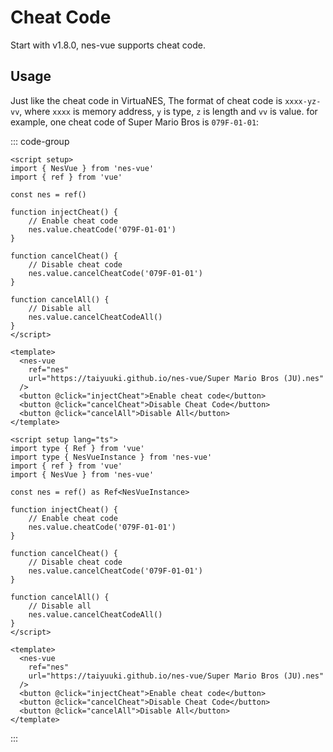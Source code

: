 # Cheat Code

Start with v1.8.0, nes-vue supports cheat code.

## Usage

Just like the cheat code in VirtuaNES, The format of cheat code is `xxxx-yz-vv`, where `xxxx` is memory address, `y` is type, `z` is length and `vv` is value.  for example, one cheat code of Super Mario Bros is `079F-01-01`:

::: code-group
```vue [vue-js]
<script setup>
import { NesVue } from 'nes-vue'
import { ref } from 'vue'

const nes = ref()

function injectCheat() {
    // Enable cheat code
    nes.value.cheatCode('079F-01-01')
}

function cancelCheat() {
    // Disable cheat code
    nes.value.cancelCheatCode('079F-01-01')
}

function cancelAll() {
    // Disable all
    nes.value.cancelCheatCodeAll()
}
</script>

<template>
  <nes-vue
    ref="nes"
    url="https://taiyuuki.github.io/nes-vue/Super Mario Bros (JU).nes"
  />
  <button @click="injectCheat">Enable cheat code</button>
  <button @click="cancelCheat">Disable Cheat Code</button>
  <button @click="cancelAll">Disable All</button>
</template>
```

```vue [vue-ts]
<script setup lang="ts">
import type { Ref } from 'vue'
import type { NesVueInstance } from 'nes-vue'
import { ref } from 'vue'
import { NesVue } from 'nes-vue'

const nes = ref() as Ref<NesVueInstance>

function injectCheat() {
    // Enable cheat code
    nes.value.cheatCode('079F-01-01')
}

function cancelCheat() {
    // Disable cheat code
    nes.value.cancelCheatCode('079F-01-01')
}

function cancelAll() {
    // Disable all
    nes.value.cancelCheatCodeAll()
}
</script>

<template>
  <nes-vue
    ref="nes"
    url="https://taiyuuki.github.io/nes-vue/Super Mario Bros (JU).nes"
  />
  <button @click="injectCheat">Enable cheat code</button>
  <button @click="cancelCheat">Disable Cheat Code</button>
  <button @click="cancelAll">Disable All</button>
</template>
```
:::